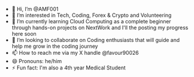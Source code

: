 - 👋 Hi, I’m @AMF001
- 👀 I’m interested in Tech, Coding, Forex & Crypto and Volunteering
- 🌱 I’m currently learning Cloud Computing as a complete beginner through hands-on projects on NextWork and I'll the posting my progress here soon
- 💞️ I’m looking to collaborate on Coding enthusiasts that will guide and help me grow in the coding journey
- 📫 How to reach me via my X handle @favour90026
- 😄 Pronouns: he/him
- ⚡ Fun fact: I'm also a 4th year Medical Student

<!---
AMF001/AMF001 is a ✨ special ✨ repository because its `README.md` (this file) appears on your GitHub profile.
You can click the Preview link to take a look at your changes.
--->
